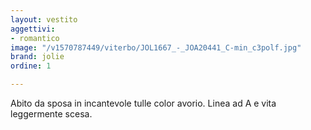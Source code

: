 ```yaml
---
layout: vestito
aggettivi:
- romantico
image: "/v1570787449/viterbo/JOL1667_-_JOA20441_C-min_c3polf.jpg"
brand: jolie
ordine: 1

---
```

Abito da sposa in incantevole tulle color avorio. Linea ad A e vita leggermente scesa.